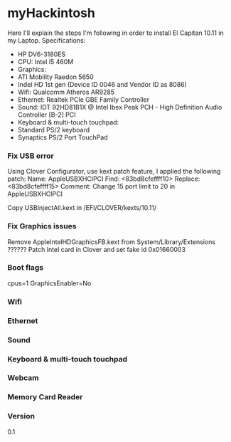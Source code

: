 # myHackintosh

Here I'll explain the steps I'm following in order to install El Capitan 10.11 in my Laptop.
Specifications:
- HP DV6-3180ES
- CPU: Intel i5 460M
- Graphics:
- ATI Mobility Raedon 5650
- Indel HD 1st gen (Device ID 0046 and Vendor ID as 8086)
- Wifi: Qualcomm Atheros AR9285
- Ethernet: Realtek PCIe GBE Family Controller
- Sound: IDT 92HD81B1X @ Intel Ibex Peak PCH - High Definition Audio Controller [B-2]	PCI
- Keyboard & multi-touch touchpad: 
- Standard PS/2 keyboard 
- Synaptics PS/2 Port TouchPad


### Fix USB error
Using Clover Configurator, use kext patch feature, I applied the following patch:
Name: AppleUSBXHCIPCI
Find: <83bd8cfeffff10>
Replace: <83bd8cfeffff15>
Comment: Change 15 port limit to 20 in AppleUSBXHCIPCI

Copy USBInjectAll.kext in /EFI/CLOVER/kexts/10.11/

### Fix Graphics issues
Remove AppleIntelHDGraphicsFB.kext from System/Library/Extensions ??????
Patch Intel card in Clover and set fake id 0x01660003

### Boot flags
cpus=1
GraphicsEnabler=No

### Wifi

### Ethernet

### Sound

### Keyboard & multi-touch touchpad

### Webcam

### Memory Card Reader


### Version
0.1
